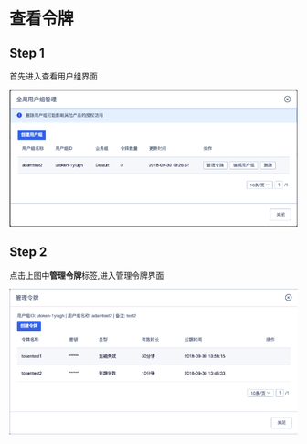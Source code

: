 # 查看令牌

## Step 1
首先进入查看用户组界面

![](/images/operation/mgr_token/create_token_1.png)

## Step 2
点击上图中**管理令牌**标签,进入管理令牌界面

![](/images/operation/mgr_token/query_token_1.png)
